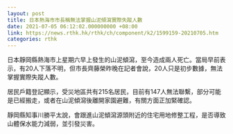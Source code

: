 ```yaml
---
layout: post
title: 日本熱海市市長稱無法掌握山泥傾瀉實際失蹤人數
date: 2021-07-05 06:12:02.000000000 +08:00
link: https://news.rthk.hk/rthk/ch/component/k2/1599159-20210705.htm
categories: rthk
---
```


日本靜岡縣熱海市上星期六早上發生的山泥傾瀉，至今造成兩人死亡。當局早前表示，有20人下落不明，但市長齊藤榮昨晚在記者會說，20人只是初步數據，無法掌握實際失蹤人數。　　

居民戶籍登記顯示，受災地區共有215名居民，目前有147人無法聯繫，部分可能是已經搬走，或者在山泥傾瀉後離開家園避難，有關方面正加緊確認。

靜岡縣知事川勝平太說，會跟進山泥傾瀉源頭附近的住宅用地修整工程，是否導致山體保水能力減弱，並引發災害。
